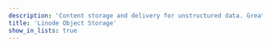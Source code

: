 ```yaml
---
description: 'Content storage and delivery for unstructured data. Great for multimedia, static sites, software delivery, archives, and data backups.'
title: 'Linode Object Storage'
show_in_lists: true
---
```

